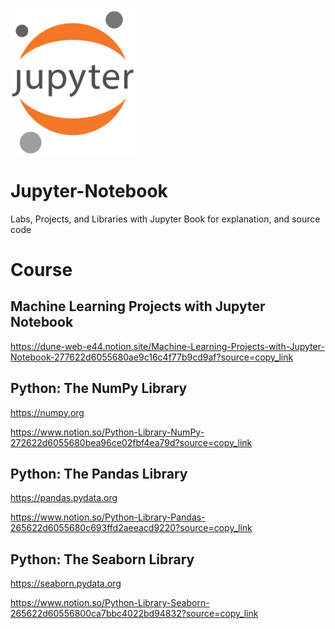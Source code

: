 <img src="./jupyter_logo.png" alt="Jupyter Notebook Logo" width="200"/>

# Jupyter-Notebook
Labs, Projects, and Libraries with Jupyter Book for explanation, and source code

# Course

## Machine Learning Projects with Jupyter Notebook

https://dune-web-e44.notion.site/Machine-Learning-Projects-with-Jupyter-Notebook-277622d6055680ae9c16c4f77b9cd9af?source=copy_link

## Python: The NumPy Library

https://numpy.org

https://www.notion.so/Python-Library-NumPy-272622d6055680bea96ce02fbf4ea79d?source=copy_link

## Python: The Pandas Library

https://pandas.pydata.org

https://www.notion.so/Python-Library-Pandas-265622d6055680c693ffd2aeeacd9220?source=copy_link

## Python: The Seaborn Library

https://seaborn.pydata.org

https://www.notion.so/Python-Library-Seaborn-265622d60556800ca7bbc4022bd94832?source=copy_link

